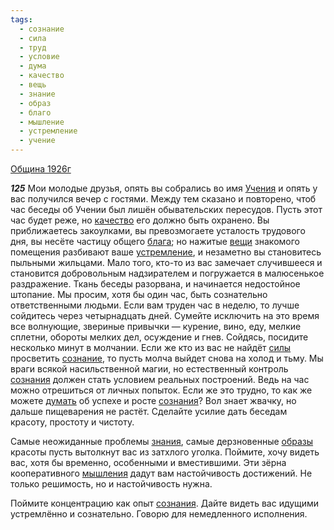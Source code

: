 ```yaml
---
tags:
  - сознание
  - сила
  - труд
  - условие
  - дума
  - качество
  - вещь
  - знание
  - образ
  - благо
  - мышление
  - устремление
  - учение
---
```


[Община 1926г](/agni/1926)

___125___
Мои молодые друзья, опять вы собрались во имя [Учения](/tag/#учение) и опять у вас получился вечер с гостями. Между тем сказано и повторено, чтоб час беседы об Учении был лишён обывательских пересудов. Пусть этот час будет реже, но [качество](/tag/#качество) его должно быть охранено. Вы приближаетесь закоулками, вы превозмогаете усталость трудового дня, вы несёте частицу общего [блага](/tag/#благо); но нажитые [вещи](/tag/#вещь) знакомого помещения разбивают ваше [устремление](/tag/#устремление), и незаметно вы становитесь пыльными жильцами. Мало того, кто-то из вас замечает случившееся и становится добровольным надзирателем и погружается в малюсенькое раздражение. Ткань беседы разорвана, и начинается недостойное штопание. Мы просим, хотя бы один час, быть сознательно ответственными людьми. Если вам труден час в неделю, то лучше сойдитесь через четырнадцать дней. Сумейте исключить на это время все волнующие, звериные привычки — курение, вино, еду, мелкие сплетни, обороты мелких дел, осуждение и гнев. Сойдясь, посидите несколько минут в молчании. Если же кто из вас не найдёт [силы](/tag/#сила) просветить [сознание](/tag/#сознание), то пусть молча выйдет снова на холод и тьму. Мы враги всякой насильственной магии, но естественный контроль [сознания](/tag/#сознание) должен стать условием реальных построений. Ведь на час можно отрешиться от личных попыток. Если же это трудно, то как же можете [думать](/tag/#дума) об успехе и росте [сознания](/tag/#сознание)? Вол знает жвачку, но дальше пищеварения не растёт. Сделайте усилие дать беседам красоту, простоту и чистоту.   

Самые неожиданные проблемы [знания](/tag/#знание), самые дерзновенные [образы](/tag/#образ) красоты пусть вытолкнут вас из затхлого уголка. Поймите, хочу видеть вас, хотя бы временно, особенными и вместившими. Эти зёрна кооперативного [мышления](/tag/#мышление) дадут вам настойчивость достижений. Не только решимость, но и настойчивость нужна.   

Поймите концентрацию как опыт [сознания](/tag/#сознание). Дайте видеть вас идущими устремлённо и сознательно. Говорю для немедленного исполнения.   

